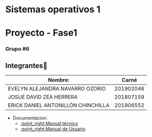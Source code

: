 # Sistemas operativos 1
# Proyecto - Fase1
### Grupo #6
## Integrantes💁

| Nombre:                     | Carné     |
| --------------------------- | --------- |
| EVELYN ALEJANDRA NAVARRO OZORIO   | 201902046 |
| JOSUÉ DAVID ZEA HERRERA     | 201807159 |
| ERICK DANIEL ANTONILLÓN CHINCHILLA | 201906552 |

<ul>
  <li>Documentacion:
    <ul>
       <li><a href="https://github.com/eAntillon/SO1_Proyecto/blob/main/Fase1/documentacion/ManualTecnico.md" target="_blank">:point_right:Manual técnico</a></li>
       <li><a href="https://github.com/eAntillon/SO1_Proyecto/blob/main/Fase1/documentacion/ManualUsuario.md" target="_blank">:point_right:Manual de Usuario</a></li>
    </ul>
  </li>
</ul>
